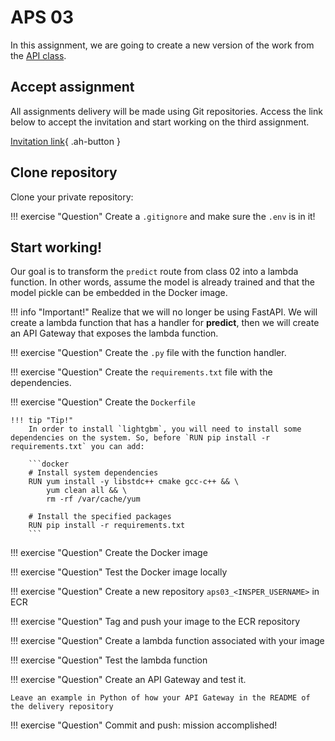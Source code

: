 # APS 03

In this assignment, we are going to create a new version of the work from the [API class](../02-api/api_deploy.md#an-api-that-makes-predictions).

## Accept assignment

All assignments delivery will be made using Git repositories. Access the link below to accept the invitation and start working on the third assignment.

[Invitation link](https://classroom.github.com/a/7x8wM5Js){ .ah-button }

## Clone repository

Clone your private repository:

!!! exercise "Question"
    Create a `.gitignore` and make sure the `.env` is in it!

## Start working!

Our goal is to transform the `predict` route from class 02 into a lambda function. In other words, assume the model is already trained and that the model pickle can be embedded in the Docker image.

!!! info "Important!"
    Realize that we will no longer be using FastAPI. We will create a lambda function that has a handler for **predict**, then we will create an API Gateway that exposes the lambda function.

!!! exercise "Question"
    Create the `.py` file with the function handler.

!!! exercise "Question"
    Create the `requirements.txt` file with the dependencies.

!!! exercise "Question"
    Create the `Dockerfile`

    !!! tip "Tip!"
        In order to install `lightgbm`, you will need to install some dependencies on the system. So, before `RUN pip install -r requirements.txt` you can add:

        ```docker
        # Install system dependencies
        RUN yum install -y libstdc++ cmake gcc-c++ && \
            yum clean all && \
            rm -rf /var/cache/yum

        # Install the specified packages
        RUN pip install -r requirements.txt
        ```

!!! exercise "Question"
    Create the Docker image

!!! exercise "Question"
    Test the Docker image locally

!!! exercise "Question"
    Create a new repository `aps03_<INSPER_USERNAME>` in ECR

!!! exercise "Question"
    Tag and push your image to the ECR repository

!!! exercise "Question"
    Create a lambda function associated with your image

!!! exercise "Question"
    Test the lambda function

!!! exercise "Question"
    Create an API Gateway and test it.

    Leave an example in Python of how your API Gateway in the README of the delivery repository

!!! exercise "Question"
    Commit and push: mission accomplished!